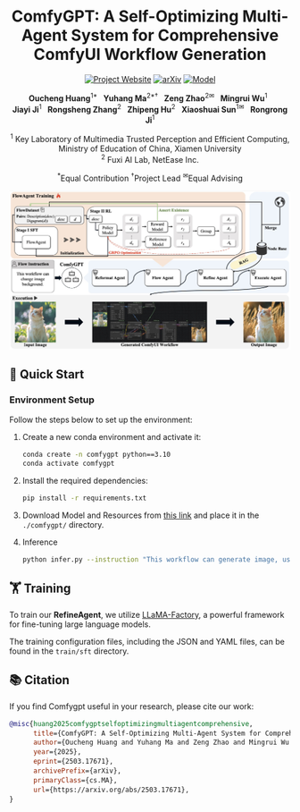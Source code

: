 <div align="center">

# ComfyGPT: A Self-Optimizing Multi-Agent System for Comprehensive ComfyUI Workflow Generation
[![Project Website](https://img.shields.io/badge/🌐-Project%20Website-deepgray)](https://comfygpt.github.io/)
[![arXiv](https://img.shields.io/badge/arXiv-2508.03789-b31b1b.svg)](https://arxiv.org/abs/2503.17671)
[![Model](https://img.shields.io/badge/🤗-Model-yellow)](https://huggingface.co/xiatianzs/resources/tree/main)

**Oucheng Huang**<sup>1*</sup>&ensp; **Yuhang Ma**<sup>2*†</sup>&ensp; **Zeng Zhao**<sup>2✉</sup>&ensp; **Mingrui Wu**<sup>1</sup>&ensp;  
**Jiayi Ji**<sup>1</sup>&ensp; **Rongsheng Zhang**<sup>2</sup>&ensp; **Zhipeng Hu**<sup>2</sup>&ensp; **Xiaoshuai Sun**<sup>1✉</sup>&ensp; **Rongrong Ji**<sup>1</sup>

<sup>1</sup> Key Laboratory of Multimedia Trusted Perception and Efficient Computing, Ministry of Education of China, Xiamen University  
<sup>2</sup> Fuxi AI Lab, NetEase Inc.  

<sup>*</sup>Equal Contribution  <sup>†</sup>Project Lead  <sup>✉</sup>Equal Advising

</div>

<p align="center">
  <img src="assets/framework.jpg" alt="Teaser" width="900"/>
</p>

## 🚀 Quick Start

### Environment Setup

Follow the steps below to set up the environment:

1. Create a new conda environment and activate it:
   ```bash
   conda create -n comfygpt python==3.10
   conda activate comfygpt

2. Install the required dependencies:
   ```bash
   pip install -r requirements.txt

3. Download Model and Resources from [this link](https://huggingface.co/xiatianzs/resources/tree/main?clone=true) and place it in the `./comfygpt/` directory.

4. Inference
    ```bash
    python infer.py --instruction "This workflow can generate image, using sd3 model."
    ```

## 🏋️ Training
To train our **RefineAgent**, we utilize [LLaMA-Factory](https://github.com/hiyouga/LLaMA-Factory), a powerful framework for fine-tuning large language models. 

The training configuration files, including the JSON and YAML files, can be found in the `train/sft` directory.

## 📚 Citation

If you find Comfygpt useful in your research, please cite our work:

```bibtex
@misc{huang2025comfygptselfoptimizingmultiagentcomprehensive,
      title={ComfyGPT: A Self-Optimizing Multi-Agent System for Comprehensive ComfyUI Workflow Generation}, 
      author={Oucheng Huang and Yuhang Ma and Zeng Zhao and Mingrui Wu and Jiayi Ji and Rongsheng Zhang and Zhipeng Hu and Xiaoshuai Sun and Rongrong Ji},
      year={2025},
      eprint={2503.17671},
      archivePrefix={arXiv},
      primaryClass={cs.MA},
      url={https://arxiv.org/abs/2503.17671}, 
}
```